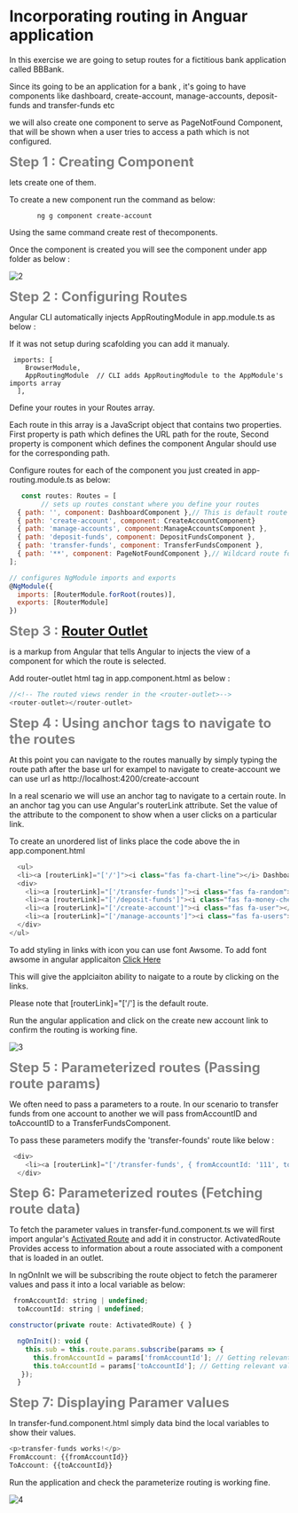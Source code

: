 # Incorporating routing in Anguar application


In this exercise we are going to setup routes for a fictitious bank application called BBBank.


Since its going to be an application for a bank , it's going to have components like 
dashboard, create-account, manage-accounts, deposit-funds and transfer-funds etc

we will also create one component to serve as PageNotFound Component, that will be shown when a user tries to access a path which is not configured.  

<font size="5" color="grey">**Step 1 : Creating Component**</font> 

lets create one of them.

To create a new component run the command as below:

```
       ng g component create-account
```
Using the same command create rest of thecomponents. 

 Once the component is created you will see the component under app folder as below :

![2](https://user-images.githubusercontent.com/100709775/157679786-6e0772d9-8bc7-4c5b-bf3d-75571b2ae8f8.png)


<font size="5" color="grey">**Step 2 : Configuring Routes**</font>  

Angular CLI automatically injects  AppRoutingModule in app.module.ts as below :

If it was not setup during scafolding you can add it manualy. 
```
 imports: [
    BrowserModule,
    AppRoutingModule  // CLI adds AppRoutingModule to the AppModule's imports array
  ],
```

Define your routes in your Routes array.

Each route in this array is a JavaScript object that contains two properties. First property is path which defines the URL path for the route, Second property is component which defines the component Angular should use for the corresponding path.

Configure routes for each of the component you just created in app-routing.module.ts as below: 


```javascript
   const routes: Routes = [
        // sets up routes constant where you define your routes
  { path: '', component: DashboardComponent },// This is default route which can be set to any component.
  { path: 'create-account', component: CreateAccountComponent}
  { path: 'manage-accounts', component:ManageAccountsComponent },
  { path: 'deposit-funds', component: DepositFundsComponent },
  { path: 'transfer-funds', component: TransferFundsComponent },
  { path: '**', component: PageNotFoundComponent },// Wildcard route for a 404 page, When user tries to navigate a route which is not configured.
]; 

// configures NgModule imports and exports
@NgModule({
  imports: [RouterModule.forRoot(routes)],
  exports: [RouterModule]
})
```


<font size="5" color="grey">**Step 3 : [Router Outlet](https://angular.io/api/router/RouterOutlet)**</font>  

<router-outlet> is a markup from Angular that tells Angular to injects the view of a component for which the route is selected.

Add router-outlet html tag in app.component.html as below : 

```javascript
//<!-- The routed views render in the <router-outlet>-->
<router-outlet></router-outlet>
```

<font size="5" color="grey">**Step 4 : Using anchor tags to navigate to the routes**</font>  

At this point you can navigate to the routes manually by simply typing the route path after the base url for exampel to navigate to create-account we can use url as http://localhost:4200/create-account

In a real scenario we will use an anchor tag to navigate to a certain route. In an anchor tag you can use Angular's routerLink attribute. Set the value of the attribute to the component to show when a user clicks on a particular link.

To create an unordered list of links place the code above the <router-outlet> in app.component.html

```javascript
  <ul>
  <li><a [routerLink]="['/']"><i class="fas fa-chart-line"></i> Dashboard</a></li>
  <div>
    <li><a [routerLink]="['/transfer-funds']"><i class="fas fa-random"></i> Transfer Funds</a></li>
    <li><a [routerLink]="['/deposit-funds']"><i class="fas fa-money-check-alt"></i>Deposit Funds</a></li>
    <li><a [routerLink]="['/create-account']"><i class="fas fa-user"></i> Create New Account</a></li>
    <li><a [routerLink]="['/manage-accounts']"><i class="fas fa-users"></i> Manage Accounts</a></li>
  </div>
</ul>
```
To add styling in links with icon you can use font Awsome. 
To add font awsome in angular applicaiton [Click Here](https://github.com/PatternsTechGit/PT_Fontawesoome_Bootstrap)

This will give the applciaiton ability to naigate to a route by clicking on the links. 

Please note that [routerLink]="['/'] is the default route.

Run the angular application and click on the create new account link to confirm the routing is working fine. 

![3](https://user-images.githubusercontent.com/100709775/157683359-9039f31b-3a24-405a-94bd-50a7fb89a550.png)


<font size="5" color="grey">**Step 5 : Parameterized routes (Passing route params)**</font>  

We often need to pass a parameters to a route. In our scenario to transfer funds from one account to another we will pass fromAccountID and toAccountID to a TransferFundsComponent.

To pass these parameters modify the 'transfer-founds' route like below :

```javascript
 <div>
    <li><a [routerLink]="['/transfer-funds', { fromAccountId: '111', toAccountId: '222' }]"><i class="fas fa-random"></i> Transfer Funds</a></li>
  </div>
```
<font size="5" color="grey">**Step 6: Parameterized routes (Fetching route data)**</font>

To fetch the parameter values in transfer-fund.component.ts we will first import angular's [Activated Route](https://angular.io/api/router/ActivatedRoute) and add it in constructor. 
ActivatedRoute Provides access to information about a route associated with a component that is loaded in an outlet.

In ngOnInIt we will be subscribing the route object to fetch the paramerer values and pass it into a local variable as below: 


```javascript
 fromAccountId: string | undefined;
  toAccountId: string | undefined;

constructor(private route: ActivatedRoute) { }

  ngOnInit(): void {
    this.sub = this.route.params.subscribe(params => {
      this.fromAccountId = params['fromAccountId']; // Getting relevant value from params object.
      this.toAccountId = params['toAccountId']; // Getting relevant value from params object.
   });
  }
```

<font size="5" color="grey">**Step 7: Displaying Paramer values**</font>

 In transfer-fund.component.html simply data bind the local variables to show their values. 

```javascript
<p>transfer-funds works!</p>
FromAccount: {{fromAccountId}}
ToAccount: {{toAccountId}}
```
Run the application and check the parameterize routing is working fine.

![4](https://user-images.githubusercontent.com/100709775/157685517-7aa20132-d8c5-4a38-8336-df7d5a4874d4.png)
